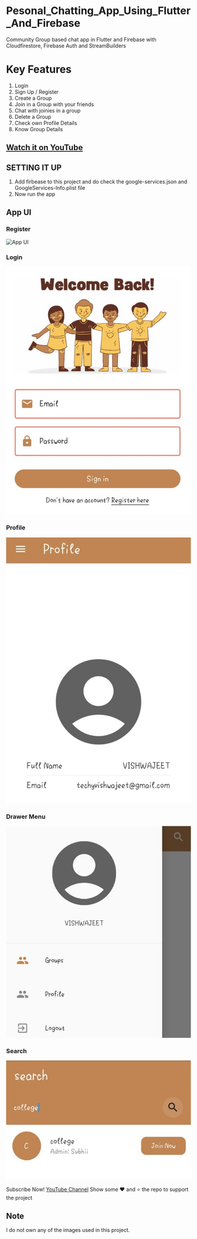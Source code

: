 # Pesonal_Chatting_App_Using_Flutter_And_Firebase
Community Group based chat app in Flutter and Firebase with Cloudfirestore, Firebase Auth and StreamBuilders

# Key Features
1. Login
2. Sign Up / Register
3. Create a Group
4. Join in a Group with your friends
5. Chat with joinies in a group
6. Delete a Group
7. Check own Profile Details
8. Know Group Details 

## [Watch it on YouTube](https://youtube.com/@TechyVishwajeet)
 
 ## SETTING IT UP
 1. Add firbease to this project and do check the google-services.json and GoogleServices-Info.plist file
 2. Now run the app
 
## App UI

### Register
![App UI](https://khabarlaya.com/wp-content/uploads/2023/02/register.JPG)<br>
### Login
![App UI](images/login.png) <br>
### Profile
![App UI](images/profile.png) <br>
### Drawer Menu
![App UI](images/sidemenu.png) <br>
### Search
![App UI](images/search.png) <br>
 
Subscribe Now! <a href="https://youtube.com/@TechyVishwajeet">YouTube Channel</a>
Show some :heart: and :star: the repo to support the project
 

## Note
 I do not own any of the images used in this project.
